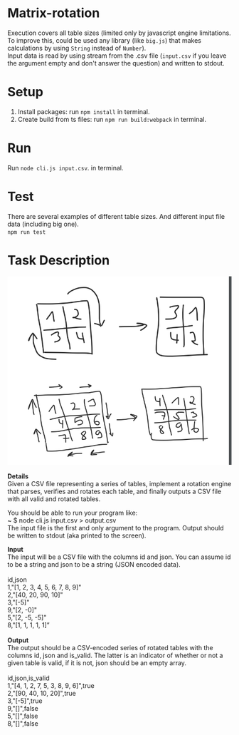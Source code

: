 # Matrix-rotation

 Execution covers all table sizes (limited only by javascript engine limitations. To improve this, could be used any library (like `big.js`) that makes calculations by using `String` instead of `Number`).<br />
 Input data is read by using stream from the .csv file (`input.csv` if you leave the argument empty and don't answer the question) and written to stdout.

# Setup

1) Install packages: run `npm install` in terminal.
2) Create build from ts files: run `npm run build:webpack` in terminal.

# Run
Run `node cli.js input.csv`. in terminal.

# Test
There are several examples of different table sizes. And different input file data (including big one).</br>
`npm run test`

# Task Description
![description](./visual-description.png)

**Details**<br/>
Given a CSV file representing a series of tables, implement a rotation engine
that parses, verifies and rotates each table, and finally outputs a CSV file with
all valid and rotated tables.

You should be able to run your program like:<br/>
~ $ node cli.js input.csv > output.csv<br/>
The input file is the first and only argument to the program. Output should be
written to stdout (aka printed to the screen).

**Input**<br/>
The input will be a CSV file with the columns id and json. You can assume id
to be a string and json to be a string (JSON encoded data).<br/><br/>
id,json<br/>
1,"[1, 2, 3, 4, 5, 6, 7, 8, 9]"<br/>
2,"[40, 20, 90, 10]"<br/>
3,"[-5]"<br/>
9,"[2, -0]"<br/>
5,"[2, -5, -5]"<br/>
8,"[1, 1, 1, 1, 1]”<br/>
<br/>**Output**<br/>
The output should be a CSV-encoded series of rotated tables with the
columns id, json and is_valid. The latter is an indicator of whether or not
a given table is valid, if it is not, json should be an empty array.<br/><br/>
id,json,is_valid<br/>
1,"[4, 1, 2, 7, 5, 3, 8, 9, 6]",true<br/>
2,"[90, 40, 10, 20]",true<br/>
3,"[-5]",true<br/>
9,"[]",false<br/>
5,"[]",false<br/>
8,”[]",false<br/>
